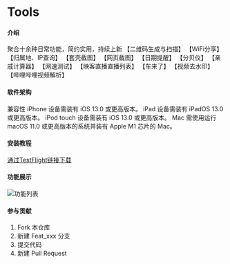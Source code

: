 # Tools

#### 介绍
聚合十余种日常功能，简约实用，持续上新
【二维码生成与扫描】
【WiFi分享】
【归属地、IP查询】
【套壳截图】
【网页截图】
【日期提醒】
【分贝仪】
【亲戚计算器】
【网速测试】
【映客直播直播列表】
【车来了】
【视频去水印】
【哔哩哔哩视频解析】

#### 软件架构
兼容性
iPhone
设备需装有 iOS 13.0 或更高版本。
iPad
设备需装有 iPadOS 13.0 或更高版本。
iPod touch
设备需装有 iOS 13.0 或更高版本。
Mac
需使用运行 macOS 11.0 或更高版本的系统并装有 Apple M1 芯片的 Mac。


#### 安装教程

[通过TestFlight链接下载](https://testflight.apple.com/join/4nfK3uCe)

#### 功能展示

![功能列表](https://gitee.com/fandongtongxue/Tools/raw/master/IMG_1102.JPEG "在这里输入图片标题")

#### 参与贡献

1.  Fork 本仓库
2.  新建 Feat_xxx 分支
3.  提交代码
4.  新建 Pull Request
